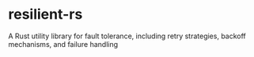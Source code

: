 # resilient-rs
A Rust utility library for fault tolerance, including retry strategies, backoff mechanisms, and failure handling
